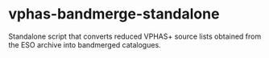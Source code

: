 # vphas-bandmerge-standalone
Standalone script that converts reduced VPHAS+ source lists obtained from the ESO archive into bandmerged catalogues.
